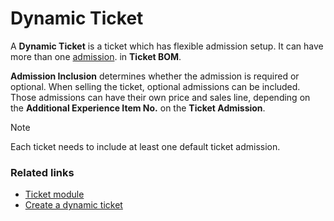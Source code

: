 # Dynamic Ticket

A **Dynamic Ticket** is a ticket which has flexible admission setup. It can have more than one [admission](./admission.md). in **Ticket BOM**.

**Admission Inclusion** determines whether the admission is required or optional. When selling the ticket, optional admissions can be included. Those admissions can have their own price and sales line, depending on the **Additional Experience Item No.** on the **Ticket Admission**.

> [!NOTE]
> Each ticket needs to include at least one default ticket admission.

### Related links

- [Ticket module](../intro.md)
- [Create a dynamic ticket](../howto/CreateDynamicTicket.md)